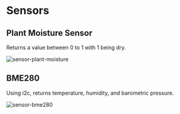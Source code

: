# Sensors

## Plant Moisture Sensor
Returns a value between 0 to 1 with 1 being dry.

![sensor-plant-moisture]

## BME280
Using i2c, returns temperature, humidity, and barometric pressure.

![sensor-bme280]
    
[sensor-plant-moisture]: http://www.yourduino.com/sunshop/images/products/large_366_SoilMoisture1-450.jpg
[sensor-bme280]: https://camo.githubusercontent.com/42ffcb8ff3d3625686aef1e1ed29dde44262ea145efb7f4854ce40a438c8cae7/687474703a2f2f692e65626179696d672e636f6d2f696d616765732f672f52576741414f5377492d4257494f42512f732d6c3330302e6a7067
